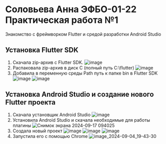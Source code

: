 # Соловьева Анна ЭФБО-01-22 Практическая работа №1
Знакомство с фреймворком Flutter и средой разработки Android Studio

## Установка Flutter SDK
1. Скачала zip-архив с Flutter SDK.
   ![image](https://github.com/user-attachments/assets/78ddbb6e-fcfe-4655-b33c-8ddaae0d550c)
2. Распаковала zip-архив в диск C (полный путь C:\flutter)
   ![image](https://github.com/user-attachments/assets/dd3bfa20-7c2d-4bf6-9902-f5adad61f902)
3. Добавила в переменную среды Path путь к папке bin в Flutter SDK
   ![image](https://github.com/user-attachments/assets/513516e9-ba67-4ba9-8542-6bc5b92f0b4f)
   ![image](https://github.com/user-attachments/assets/69917f0b-95e0-466a-928d-83feff099ca7)

## Установка Android Studio и создание нового Flutter проекта
1. Скачала установщик Android Studio
   ![image](https://github.com/user-attachments/assets/accff788-6e53-47c5-b53c-678d79c9b4bf)
2. Установила Android Studio и скачала необходимые для работы плагины
   ![Снимок экрана 2024-09-17 094025](https://github.com/user-attachments/assets/4c4030b4-d6f0-4092-b37b-d454c7ff9927)
3. Создала новый проект
   ![image](https://github.com/user-attachments/assets/f1fe01f9-22b1-4d9e-adb6-54d6d9f594c4)
   ![image](https://github.com/user-attachments/assets/9304a959-240c-41ba-8288-96cc2cd18c81)
   ![image](https://github.com/user-attachments/assets/5d583efd-5575-4e8f-b95b-9d0728fe833b)
4. Запустила его с помощью Chrome
   ![image_2024-09-04_19-43-30](https://github.com/user-attachments/assets/5af94d6f-7185-4c34-b3db-315a9aa21bab)
